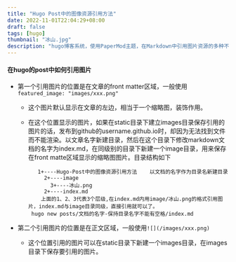 ```yaml
---
title: "Hugo Post中的图像资源引用方法"
date: 2022-11-01T22:04:29+08:00
draft: false
tags: [hugo]
thumbnail: "冰山.jpg"
description: "hugo博客系统，使用PaperMod主题，在Markdown中引用图片资源的多种不同方法"
---
```


#### 在hugo的post中如何引用图片

* 第一个引用图片的位置是在文章的front matter区域，一般使用`featured_image: "images/xxx.png"`

  * 这个图片默认显示在文章的左边，相当于一个缩略图，装饰作用。

  * 在这个位置显示的图片，如果在static目录下建立images目录保存引用的图片的话，发布到github的username.github.io时，却因为无法找到文件而不能渲染。以文章名字新建目录，然后在这个目录下修改markdown文档的名字为index.md，在同级别的目录下新建一个image目录，用来保存在front matte区域显示的缩略图图片。目录结构如下

    ~~~
       1+----Hugo-Post中的图像资源引用方法    以文档的名字作为目录名新建目录 
         2+----image
           3+----冰山.png
         2+----index.md                   
        上面的1、2、3代表3个层级,在index.md内用image/冰山.png的格式引用图片，index.md与image目录同级，直接引用就可以了。 
     hugo new posts/文档的名字-保持目录名字不能有空格/index.md 
    ~~~
    
    

* 第二个引用图片的位置是在正文区域，一般使用`![](/images/xxx.png)`

  * 这个位置引用的图片可以在static目录下新建一个images目录，在images目录下保存要引用的图片。

